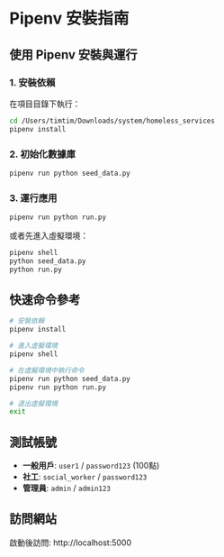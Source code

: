 # Pipenv 安裝指南

## 使用 Pipenv 安裝與運行

### 1. 安裝依賴

在項目目錄下執行：

```bash
cd /Users/timtim/Downloads/system/homeless_services
pipenv install
```

### 2. 初始化數據庫

```bash
pipenv run python seed_data.py
```

### 3. 運行應用

```bash
pipenv run python run.py
```

或者先進入虛擬環境：

```bash
pipenv shell
python seed_data.py
python run.py
```

## 快速命令參考

```bash
# 安裝依賴
pipenv install

# 進入虛擬環境
pipenv shell

# 在虛擬環境中執行命令
pipenv run python seed_data.py
pipenv run python run.py

# 退出虛擬環境
exit
```

## 測試帳號

- **一般用戶**: `user1` / `password123` (100點)
- **社工**: `social_worker` / `password123`
- **管理員**: `admin` / `admin123`

## 訪問網站

啟動後訪問: http://localhost:5000
